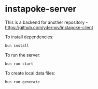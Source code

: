 # instapoke-server

This is a backend for another repository - https://github.com/ydernov/instapoke-client

To install dependencies:

```bash
bun install
```

To run the server:

```bash
bun run start
```

To create local data files:

```bash
bun run generate
```

